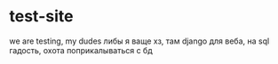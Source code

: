 # test-site
we are testing, my dudes
либы я ваще хз, там  django для веба, на sql гадость, охота поприкалываться с бд
